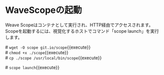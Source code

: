 # WaveScopeの起動  
Weave Scopeはコンテナとして実行され、HTTP経由でアクセスされます。  
Scopeを起動するには、視覚化するホストでコマンド「scope launch」を実行します。  

\# `wget -O scope git.io/scope`{{execute}}  
\# `chmod +x ./scope`{{execute}}  
\# `cp ./scope /usr/local/bin/scope`{{execute}}  

\# `scope launch`{{execute}}  

